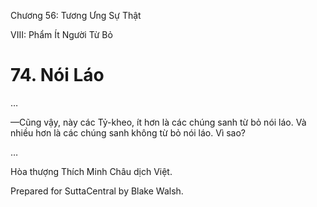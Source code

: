  

Chương 56: Tương Ưng Sự Thật

VIII: Phẩm Ít Người Từ Bỏ

# 74\. Nói Láo

…

—Cũng vậy, này các Tỷ-kheo, ít hơn là các chúng sanh từ bỏ nói láo. Và nhiều hơn là các chúng sanh không từ bỏ nói láo. Vì sao?

…

Hòa thượng Thích Minh Châu dịch Việt.

Prepared for SuttaCentral by Blake Walsh.